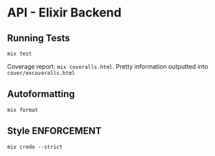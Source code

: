 # API - Elixir Backend

## Running Tests

`mix test`

Coverage report: `mix coveralls.html`.
Pretty information outputted into `cover/excoveralls.html`

## Autoformatting

`mix format`

## Style ENFORCEMENT

`mix credo --strict`
